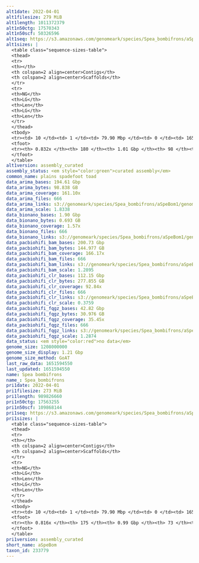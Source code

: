 ```yaml
---
alt1date: 2022-04-01
alt1filesize: 279 MiB
alt1length: 1011372379
alt1n50ctg: 17570343
alt1n50scf: 50326596
alt1seq: https://s3.amazonaws.com/genomeark/species/Spea_bombifrons/aSpeBom1/assembly_curated/aSpeBom1.alt.cur.20220401.fasta.gz
alt1sizes: |
  <table class="sequence-sizes-table">
  <thead>
  <tr>
  <th></th>
  <th colspan=2 align=center>Contigs</th>
  <th colspan=2 align=center>Scaffolds</th>
  </tr>
  <tr>
  <th>NG</th>
  <th>LG</th>
  <th>Len</th>
  <th>LG</th>
  <th>Len</th>
  </tr>
  </thead>
  <tbody>
  <tr><td> 10 </td><td> 1 </td><td> 79.90 Mbp </td><td> 0 </td><td> 165.48 Mbp </td></tr>  <tr><td> 20 </td><td> 3 </td><td> 53.27 Mbp </td><td> 1 </td><td> 132.52 Mbp </td></tr>  <tr><td> 30 </td><td> 5 </td><td> 45.05 Mbp </td><td> 2 </td><td> 112.72 Mbp </td></tr>  <tr><td> 40 </td><td> 9 </td><td> 21.17 Mbp </td><td> 3 </td><td> 109.39 Mbp </td></tr>  <tr style="background-color:#cccccc;"><td> 50 </td><td> 15 </td><td> 17.57 Mbp </td><td> 5 </td><td> 50.33 Mbp </td></tr>  <tr><td> 60 </td><td> 24 </td><td> 9.88 Mbp </td><td> 7 </td><td> 39.45 Mbp </td></tr>  <tr><td> 70 </td><td> 39 </td><td> 5.63 Mbp </td><td> 11 </td><td> 25.66 Mbp </td></tr>  <tr><td> 80 </td><td> 74 </td><td> 1.74 Mbp </td><td> 20 </td><td> 6.53 Mbp </td></tr>  <tr><td> 90 </td><td> 0 </td><td>  </td><td> 0 </td><td>  </td></tr>  <tr><td> 100 </td><td> 0 </td><td>  </td><td> 0 </td><td>  </td></tr>  </tbody>
  <tfoot>
  <tr><th> 0.832x </th><th> 180 </th><th> 1.01 Gbp </th><th> 98 </th><th> 1.01 Gbp </th></tr>
  </tfoot>
  </table>
alt1version: assembly_curated
assembly_status: <em style="color:green">curated assembly</em>
common_name: plains spadefoot toad
data_arima_bases: 194.61 Gbp
data_arima_bytes: 98.838 GB
data_arima_coverage: 161.10x
data_arima_files: 666
data_arima_links: s3://genomeark/species/Spea_bombifrons/aSpeBom1/genomic_data/arima/<br>
data_arima_scale: 1.8338
data_bionano_bases: 1.90 Gbp
data_bionano_bytes: 0.693 GB
data_bionano_coverage: 1.57x
data_bionano_files: 666
data_bionano_links: s3://genomeark/species/Spea_bombifrons/aSpeBom1/genomic_data/bionano/<br>
data_pacbiohifi_bam_bases: 200.73 Gbp
data_pacbiohifi_bam_bytes: 144.977 GB
data_pacbiohifi_bam_coverage: 166.17x
data_pacbiohifi_bam_files: 666
data_pacbiohifi_bam_links: s3://genomeark/species/Spea_bombifrons/aSpeBom1/genomic_data/pacbio_hifi/<br>
data_pacbiohifi_bam_scale: 1.2895
data_pacbiohifi_clr_bases: 112.15 Gbp
data_pacbiohifi_clr_bytes: 277.855 GB
data_pacbiohifi_clr_coverage: 92.84x
data_pacbiohifi_clr_files: 666
data_pacbiohifi_clr_links: s3://genomeark/species/Spea_bombifrons/aSpeBom1/genomic_data/pacbio_hifi/<br>
data_pacbiohifi_clr_scale: 0.3759
data_pacbiohifi_fqgz_bases: 42.82 Gbp
data_pacbiohifi_fqgz_bytes: 30.976 GB
data_pacbiohifi_fqgz_coverage: 35.45x
data_pacbiohifi_fqgz_files: 666
data_pacbiohifi_fqgz_links: s3://genomeark/species/Spea_bombifrons/aSpeBom1/genomic_data/pacbio_hifi/<br>
data_pacbiohifi_fqgz_scale: 1.2874
data_status: <em style="color:red">no data</em>
genome_size: 1208000000
genome_size_display: 1.21 Gbp
genome_size_method: GoAT
last_raw_data: 1651594550
last_updated: 1651594550
name: Spea bombifrons
name_: Spea_bombifrons
pri1date: 2022-04-01
pri1filesize: 273 MiB
pri1length: 989826660
pri1n50ctg: 17563255
pri1n50scf: 109868144
pri1seq: https://s3.amazonaws.com/genomeark/species/Spea_bombifrons/aSpeBom1/assembly_curated/aSpeBom1.pri.cur.20220401.fasta.gz
pri1sizes: |
  <table class="sequence-sizes-table">
  <thead>
  <tr>
  <th></th>
  <th colspan=2 align=center>Contigs</th>
  <th colspan=2 align=center>Scaffolds</th>
  </tr>
  <tr>
  <th>NG</th>
  <th>LG</th>
  <th>Len</th>
  <th>LG</th>
  <th>Len</th>
  </tr>
  </thead>
  <tbody>
  <tr><td> 10 </td><td> 1 </td><td> 79.90 Mbp </td><td> 0 </td><td> 165.48 Mbp </td></tr>  <tr><td> 20 </td><td> 3 </td><td> 53.27 Mbp </td><td> 1 </td><td> 143.22 Mbp </td></tr>  <tr><td> 30 </td><td> 5 </td><td> 45.05 Mbp </td><td> 2 </td><td> 123.69 Mbp </td></tr>  <tr><td> 40 </td><td> 9 </td><td> 21.17 Mbp </td><td> 3 </td><td> 114.15 Mbp </td></tr>  <tr style="background-color:#cccccc;"><td> 50 </td><td> 15 </td><td style="background-color:#88ff88;"> 17.56 Mbp </td><td> 4 </td><td style="background-color:#88ff88;"> 109.87 Mbp </td></tr>  <tr><td> 60 </td><td> 24 </td><td> 9.88 Mbp </td><td> 6 </td><td> 47.42 Mbp </td></tr>  <tr><td> 70 </td><td> 39 </td><td> 5.61 Mbp </td><td> 9 </td><td> 41.78 Mbp </td></tr>  <tr><td> 80 </td><td> 83 </td><td> 1.18 Mbp </td><td> 12 </td><td> 29.27 Mbp </td></tr>  <tr><td> 90 </td><td> 0 </td><td>  </td><td> 0 </td><td>  </td></tr>  <tr><td> 100 </td><td> 0 </td><td>  </td><td> 0 </td><td>  </td></tr>  </tbody>
  <tfoot>
  <tr><th> 0.816x </th><th> 175 </th><th> 0.99 Gbp </th><th> 73 </th><th> 0.99 Gbp </th></tr>
  </tfoot>
  </table>
pri1version: assembly_curated
short_name: aSpeBom
taxon_id: 233779
---
```

